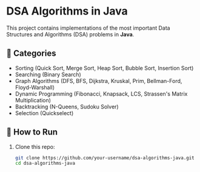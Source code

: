 # DSA Algorithms in Java

This project contains implementations of the most important Data Structures and Algorithms (DSA) problems in **Java**.  

## 📂 Categories
- Sorting (Quick Sort, Merge Sort, Heap Sort, Bubble Sort, Insertion Sort)
- Searching (Binary Search)
- Graph Algorithms (DFS, BFS, Dijkstra, Kruskal, Prim, Bellman-Ford, Floyd-Warshall)
- Dynamic Programming (Fibonacci, Knapsack, LCS, Strassen's Matrix Multiplication)
- Backtracking (N-Queens, Sudoku Solver)
- Selection (Quickselect)

## 🚀 How to Run
1. Clone this repo:
   ```bash
   git clone https://github.com/your-username/dsa-algorithms-java.git
   cd dsa-algorithms-java
